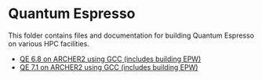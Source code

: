 Quantum Espresso
================

This folder contains files and documentation for building Quantum Espresso on various HPC facilities.

* [QE 6.8 on ARCHER2 using GCC (includes building EPW)](qe68_archer2_gnu.md)
* [QE 7.1 on ARCHER2 using GCC (includes building EPW)](qe71_archer2_gnu.md)
